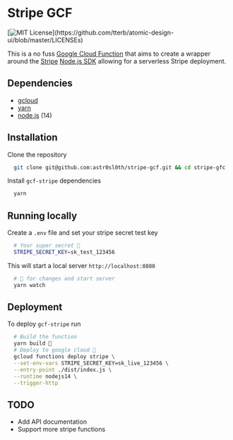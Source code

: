 # Stripe GCF

[![MIT License](https://img.shields.io/apm/l/atomic-design-ui.svg?)](https://github.com/tterb/atomic-design-ui/blob/master/LICENSEs)

This is a no fuss [Google Cloud Function](https://cloud.google.com/functions/) that aims to create a wrapper around the [Stripe](https://stripe.com/) [Node.js SDK](https://github.com/stripe/stripe-node) allowing for a serverless Stripe deployment.

## Dependencies

- [gcloud](https://cloud.google.com/sdk/docs/install)
- [yarn](https://yarnpkg.com/)
- [node.js](https://nodejs.org/en/) (14)

## Installation

Clone the repository

```bash
  git clone git@github.com:astr0sl0th/stripe-gcf.git && cd stripe-gfc
```

Install `gcf-stripe` dependencies

```bash
  yarn
```

## Running locally

Create a `.env` file and set your stripe secret test key

```bash
  # Your super secret 🔑
  STRIPE_SECRET_KEY=sk_test_123456
```

This will start a local server `http://localhost:8080`

```bash
  # 👀 for changes and start server
  yarn watch
```

## Deployment

To deploy `gcf-stripe` run

```bash
  # Build the function
  yarn build 🔧
  # Deploy to google cloud 🚀
  gcloud functions deploy stripe \
  --set-env-vars STRIPE_SECRET_KEY=sk_live_123456 \
  --entry-point ./dist/index.js \
  --runtime nodejs14 \
  --trigger-http
```

## TODO

- Add API documentation
- Support more stripe functions
